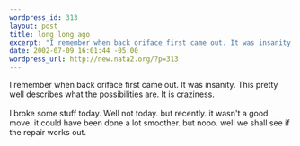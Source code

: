 ```yaml
--- 
wordpress_id: 313
layout: post
title: long long ago
excerpt: "I remember when back oriface first came out. It was insanity. This pretty well describes what the possibilities are. It is craziness.I broke some stuff today. Well not today. but recently. it wasn't a good move. it could have been done a lot smoother. but nooo. well we shall see if the repair works out. "
date: 2002-07-09 16:01:44 -05:00
wordpress_url: http://new.nata2.org/?p=313
---
```

I remember when back oriface first came out. It was insanity. <a hef="http://douglas.min.net/mirrors/altern.org/bo2kfun/best.html">This</a> pretty well describes what the possibilities are. It is craziness.<br/><br/>I broke some stuff today. Well not today. but recently. it wasn't a good move. it could have been done a lot smoother. but nooo. well we shall see if the repair works out. 
